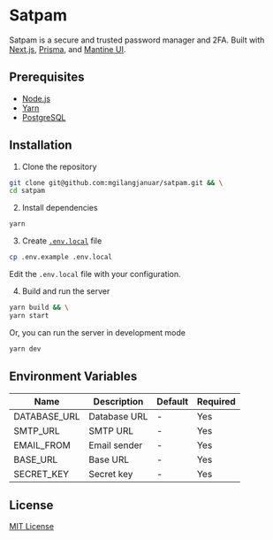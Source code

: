 # Satpam

Satpam is a secure and trusted password manager and 2FA. Built with [Next.js](https://nextjs.org/), [Prisma](https://www.prisma.io/), and [Mantine UI](https://mantine.dev/).

## Prerequisites

- [Node.js](https://nodejs.org/en/)
- [Yarn](https://yarnpkg.com/)
- [PostgreSQL](https://www.postgresql.org/)

## Installation

1. Clone the repository

```bash
git clone git@github.com:mgilangjanuar/satpam.git && \
cd satpam
```

2. Install dependencies

```bash
yarn
```

3. Create [`.env.local`](#environment-variables) file

```bash
cp .env.example .env.local
```

Edit the `.env.local` file with your configuration.

4. Build and run the server

```bash
yarn build && \
yarn start
```

Or, you can run the server in development mode

```bash
yarn dev
```

## Environment Variables

| Name | Description | Default | Required |
| --- | --- | --- | --- |
| DATABASE_URL | Database URL | - | Yes |
| SMTP_URL | SMTP URL | - | Yes |
| EMAIL_FROM | Email sender | - | Yes |
| BASE_URL | Base URL | - | Yes |
| SECRET_KEY | Secret key | - | Yes |

## License

[MIT License](./LICENSE.md)
